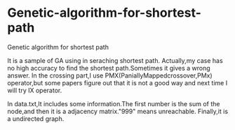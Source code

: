 # Genetic-algorithm-for-shortest-path
Genetic algorithm for shortest path

It is a sample of GA using in seraching shortest path.
Actually,my case has no high accuracy to find the shortest path.Sometimes it gives a wrong answer.
In the crossing part,I use PMX(PaniallyMappedcrossover,PMx) operator,but some papers figure out that it is not a good way and 
next time I will try IX operator.
 
In data.txt,It includes some information.The first number is the sum of the node,and then it is a adjacency matrix."999" means
unreachable.
Finally,it is a undirected graph.




